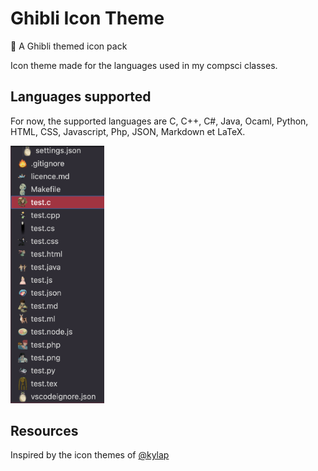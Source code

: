 # Ghibli Icon Theme

🎀 A Ghibli themed icon pack

Icon theme made for the languages used in my compsci classes.

## Languages supported

For now, the supported languages are C, C++, C#, Java, Ocaml, Python, HTML, CSS, Javascript, Php, JSON, Markdown et LaTeX.

<img width="150" alt="Screen Shot 2023-02_15" src="overview.png">

## Resources

Inspired by the icon themes of [@kylap](https://github.com/klyap)

